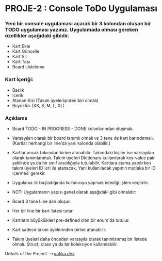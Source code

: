 # PROJE-2 : Console ToDo Uygulaması

### Yeni bir console uygulaması açarak bir 3 kolondan oluşan bir TODO uygulaması yazınız. Uygulamada olması gereken özellikler aşağıdaki gibidir.

+ Kart Ekle
+ Kart Güncelle
+ Kart Sil
+ Kart Taşı
+ Board Listeleme

### Kart İçeriği:

+ Baslık
+ Icerik
+ Atanan Kisi (Takım üyelerişnden biri olmalı)
+ Büyüklük (XS, S, M, L, XL)


### Açıklama

+ Board TODO - IN PROGRESS - DONE kolonlarından oluşmalı.
+ Varsayılan olarak bir board tanımlı olmalı ve 3 tane de kart barındırmalı.(Kartlar herhangi bir line'da yani kolonda olabilir.)
+ Kartlar ancak takımdan birine atanabilir. Takımdaki kişiler ise varsayılan olarak tanımlanmalı. Takım üyeleri Dictionary kullanılarak key-value pair şeklinde ya da bir sınıf aracılığıyla tutulabilir. Kartlara atama yapılırken takım üyeleri ID leri ile atanacak. Yani kullanılacak yapının mutlaka bir ID içermesi gerekir.
+ Uygulama ilk başladığında kullanıcıya yapmak istediği işlem seçtirilir.

+ NOT: Uygulamanın yapısı genel olarak aşağıdaki gibi olmalıdır:
+ Board 3 tane Line dan oluşur.
+ Her bir line bir kart listesi tutar
+ Kartların büyüklükleri pre-defined olan bir enum'da tutulur.
+ Kart sadece takım üyelerinden birine atanabilir.
+ Takım üyeleri daha önceden varsayıla olarak tanımlanmış bir listede olmalı. Struct, class ya da bir koleksiyon kullanılabilir.



Details of the Project -->[patika.dev](https://academy.patika.dev/tr/courses/csharp-101/20-proje-2)
